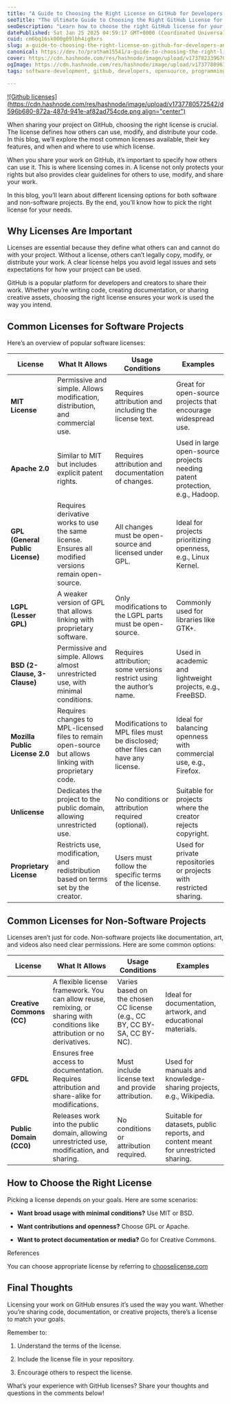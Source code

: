 ```yaml
---
title: "A Guide to Choosing the Right License on GitHub for Developers and Creators"
seoTitle: "The Ultimate Guide to Choosing the Right GitHub License for Your Proje"
seoDescription: "Learn how to choose the right GitHub license for your project. This guide explains popular software and non-software licenses, their uses, and how they impa"
datePublished: Sat Jan 25 2025 04:59:17 GMT+0000 (Coordinated Universal Time)
cuid: cm6bq16sk000g09lbh4ig9xrs
slug: a-guide-to-choosing-the-right-license-on-github-for-developers-and-creators
canonical: https://dev.to/pratham15541/a-guide-to-choosing-the-right-license-on-github-for-developers-and-creators-4opb
cover: https://cdn.hashnode.com/res/hashnode/image/upload/v1737823396707/a7975538-f84b-455a-bdea-880c46afe7ac.png
ogImage: https://cdn.hashnode.com/res/hashnode/image/upload/v1737780963511/aea896ea-bbff-46e2-9655-3caa29acc6b7.webp
tags: software-development, github, developers, opensource, programming-ciovqvfcb008mb253jrczo9ye, licensing, creative-commons, github-licenses, tech-tips, open-source-licensing

---
```


[![Github licenses](https://cdn.hashnode.com/res/hashnode/image/upload/v1737780572542/d596b680-872a-487d-941e-af82ad754cde.png align="center")](https://choosealicense.com/)

When sharing your project on GitHub, choosing the right license is crucial. The license defines how others can use, modify, and distribute your code. In this blog, we’ll explore the most common licenses available, their key features, and when and where to use which license.

When you share your work on GitHub, it’s important to specify how others can use it. This is where licensing comes in. A license not only protects your rights but also provides clear guidelines for others to use, modify, and share your work.

In this blog, you’ll learn about different licensing options for both software and non-software projects. By the end, you’ll know how to pick the right license for your needs.

## Why Licenses Are Important

Licenses are essential because they define what others can and cannot do with your project. Without a license, others can’t legally copy, modify, or distribute your work. A clear license helps you avoid legal issues and sets expectations for how your project can be used.

GitHub is a popular platform for developers and creators to share their work. Whether you’re writing code, creating documentation, or sharing creative assets, choosing the right license ensures your work is used the way you intend.

## Common Licenses for Software Projects

Here’s an overview of popular software licenses:

| **License** | **What It Allows** | **Usage Conditions** | **Examples** |
| --- | --- | --- | --- |
| **MIT License** | Permissive and simple. Allows modification, distribution, and commercial use. | Requires attribution and including the license text. | Great for open-source projects that encourage widespread use. |
| **Apache 2.0** | Similar to MIT but includes explicit patent rights. | Requires attribution and documentation of changes. | Used in large open-source projects needing patent protection, e.g., Hadoop. |
| **GPL (General Public License)** | Requires derivative works to use the same license. Ensures all modified versions remain open-source. | All changes must be open-source and licensed under GPL. | Ideal for projects prioritizing openness, e.g., Linux Kernel. |
| **LGPL (Lesser GPL)** | A weaker version of GPL that allows linking with proprietary software. | Only modifications to the LGPL parts must be open-source. | Commonly used for libraries like GTK+. |
| **BSD (2-Clause, 3-Clause)** | Permissive and simple. Allows almost unrestricted use, with minimal conditions. | Requires attribution; some versions restrict using the author’s name. | Used in academic and lightweight projects, e.g., FreeBSD. |
| **Mozilla Public License 2.0** | Requires changes to MPL-licensed files to remain open-source but allows linking with proprietary code. | Modifications to MPL files must be disclosed; other files can have any license. | Ideal for balancing openness with commercial use, e.g., Firefox. |
| **Unlicense** | Dedicates the project to the public domain, allowing unrestricted use. | No conditions or attribution required (optional). | Suitable for projects where the creator rejects copyright. |
| **Proprietary License** | Restricts use, modification, and redistribution based on terms set by the creator. | Users must follow the specific terms of the license. | Used for private repositories or projects with restricted sharing. |

## Common Licenses for Non-Software Projects

Licenses aren’t just for code. Non-software projects like documentation, art, and videos also need clear permissions. Here are some common options:

| **License** | **What It Allows** | **Usage Conditions** | **Examples** |
| --- | --- | --- | --- |
| **Creative Commons (CC)** | A flexible license framework. You can allow reuse, remixing, or sharing with conditions like attribution or no derivatives. | Varies based on the chosen CC license (e.g., CC BY, CC BY-SA, CC BY-NC). | Ideal for documentation, artwork, and educational materials. |
| **GFDL** | Ensures free access to documentation. Requires attribution and share-alike for modifications. | Must include license text and provide attribution. | Used for manuals and knowledge-sharing projects, e.g., Wikipedia. |
| **Public Domain (CC0)** | Releases work into the public domain, allowing unrestricted use, modification, and sharing. | No conditions or attribution required. | Suitable for datasets, public reports, and content meant for unrestricted sharing. |

## How to Choose the Right License

Picking a license depends on your goals. Here are some scenarios:

* **Want broad usage with minimal conditions?** Use MIT or BSD.
    
* **Want contributions and openness?** Choose GPL or Apache.
    
* **Want to protect documentation or media?** Go for Creative Commons.
    

References

You can choose appropriate license by referring to [chooselicense.com](https://choosealicense.com/)

## Final Thoughts

Licensing your work on GitHub ensures it’s used the way you want. Whether you’re sharing code, documentation, or creative projects, there’s a license to match your goals.

Remember to:

1. Understand the terms of the license.
    
2. Include the license file in your repository.
    
3. Encourage others to respect the license.
    

What’s your experience with GitHub licenses? Share your thoughts and questions in the comments below!